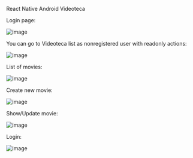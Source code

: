 React Native Android Videoteca

Login page:

![image](https://github.com/damko81/videotekaReactNative/assets/162964541/094afb86-ef5b-46c9-857f-54879b4eb8db)

You can go to Videoteca list as nonregistered user with readonly actions:

![image](https://github.com/damko81/videotekaReactNative/assets/162964541/3da2a1dd-4e04-46a8-9f1c-e5e25a9dcec5)


List of movies:

![image](https://github.com/damko81/videotekaReactNative/assets/162964541/f8f5c98d-1893-41f0-ab0a-010e9ae8d3db)

Create new movie:

![image](https://github.com/damko81/videotekaReactNative/assets/162964541/40212cf2-8c9c-4a95-95dc-4f4e7b7b5665)


Show/Update movie:

![image](https://github.com/damko81/videotekaReactNative/assets/162964541/a3b9bdce-0dab-4f60-9aa5-517c3513bbf5)

Login:

![image](https://github.com/damko81/videotekaReactNative/assets/162964541/1c359fe9-2787-4de0-b713-e4e5507d7e2c)




